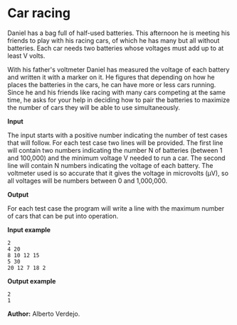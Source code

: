 # Car racing

Daniel has a bag full of half-used batteries. This afternoon he is meeting his friends to play with his racing cars, of which he has many but all without batteries. Each car needs two batteries whose voltages must add up to at least V volts.

With his father's voltmeter Daniel has measured the voltage of each battery and written it with a marker on it. He figures that depending on how he places the batteries in the cars, he can have more or less cars running. Since he and his friends like racing with many cars competing at the same time, he asks for your help in deciding how to pair the batteries to maximize the number of cars they will be able to use simultaneously.

**Input**

The input starts with a positive number indicating the number of test cases that will follow. For each test case two lines will be provided. The first line will contain two numbers indicating the number N of batteries (between 1 and 100,000) and the minimum voltage V needed to run a car. The second line will contain N numbers indicating the voltage of each battery. The voltmeter used is so accurate that it gives the voltage in microvolts (μV), so all voltages will be numbers between 0 and 1,000,000.

**Output**

For each test case the program will write a line with the maximum number of cars that can be put into operation.

**Input example**

    2
    4 20
    8 10 12 15
    5 30
    20 12 7 18 2

**Output example**

    2
    1

**Author:** Alberto Verdejo.
